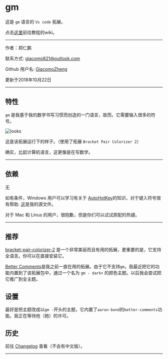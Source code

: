 # gm

这是 `gm` 语言的 `Vs code` 拓展。

点击[这里](https://github.com/GiacomoZheng/gm/wiki)前往教程的wiki。

---

作者：郑仁鹏

联系方式: giacomo821@outlook.com

Github 用户名: [GiacomoZheng](https://github.com/GiacomoZheng/vscode-gm.git)

更新于2018年10月22日

---

## 特性

`gm` 是我基于我的数学书写习惯而创造的一门语言，故而，它需要输入很多的符号。

![looks](../images/overall.jpg)

这是该拓展运行下的样子。（使用了拓展 `Bracket Pair Colorizer 2`）

确实，比起计算机语言，这更像是在写数学。

---

## 依赖

无

如有条件，Windows 用户可以学习有关于 [AutoHotKey](https://autohotkey.com/)的知识，对于键入符号很有帮助. [这](https://github.com/GiacomoZheng/vscode-gm/tree/master/plugins/AutoHotKey)是我的源文件。

对于 Mac 和 Linus 的用户，很抱歉，但是你们可以试试原配的热键。

---

## 推荐

[bracket-pair-colorizer-2](https://marketplace.visualstudio.com/items?itemName=CoenraadS.bracket-pair-colorizer-2) 是一个非常美丽而且有用的拓展，更重要的是，它支持全语言。你可以在直接安装它。

[Better Comments](https://marketplace.visualstudio.com/items?itemName=aaron-bond.better-comments)是我之前一直在用的拓展。由于它不支持`gm`，我最近把它的功能内置到了该拓展包中，通过一个名为 `gm - dark+` 的颜色主题。以后我会尝试把它推广到全主题。

## 设置

最好是把主题改成以`gm -`开头的主题，它内置了`aaron-bond`的`better-comments`功能。我正在等待他（她）的许可。

<!-- ## Known Issues

Calling out known issues can help limit users opening duplicate issues against your extension. -->

## 历史

前往 [Changelog](../CHANGELOG) 查看（不会有中文版）。

-----------------------------------------------------------------------------------------------------------



